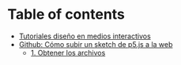 # Table of contents

* [Tutoriales diseño en medios interactivos](README.md)
* [Github: Cómo subir un sketch de p5.js a la web](github/README.md)
  * [1. Obtener los archivos](github/01.md)

